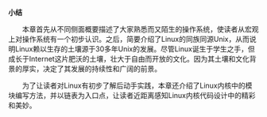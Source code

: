 **小结**

&emsp;&emsp;本章首先从不同侧面概要描述了大家熟悉而又陌生的操作系统，使读者从宏观上对操作系统有一个初步认识。之后，简要介绍了Linux的同族同源Unix，从而说明Linux赖以生存的土壤源于30多年Unix的发展。尽管Linux诞生于学生之手，但成长于Internet这片肥沃的土壤，壮大于自由而开放的文化。因为其土壤和文化背景的厚实，决定了其发展的持续性和广阔的前景。

&emsp;&emsp;为了让读者对Linux有初步了解后动手实践，本章还介绍了Linux内核中的模块编写方法，并以链表为入口点，让读者近距离感知Linux内核代码设计中的精彩和美妙。

